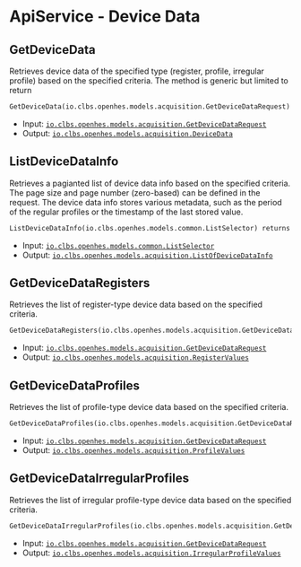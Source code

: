 # ApiService - Device Data

## GetDeviceData

Retrieves device data of the specified type (register, profile, irregular profile) based on the specified criteria. The method is generic but limited to return

```proto
GetDeviceData(io.clbs.openhes.models.acquisition.GetDeviceDataRequest) returns (io.clbs.openhes.models.acquisition.DeviceData)
```

- Input: [`io.clbs.openhes.models.acquisition.GetDeviceDataRequest`](model-io-clbs-openhes-models-acquisition-getdevicedatarequest.md)
- Output: [`io.clbs.openhes.models.acquisition.DeviceData`](model-io-clbs-openhes-models-acquisition-devicedata.md)

## ListDeviceDataInfo

Retrieves a pagianted list of device data info based on the specified criteria. The page size and page number (zero-based) can be defined in the request. The device data info stores various metadata, such as the period of the regular profiles or the timestamp of the last stored value.

```proto
ListDeviceDataInfo(io.clbs.openhes.models.common.ListSelector) returns (io.clbs.openhes.models.acquisition.ListOfDeviceDataInfo)
```

- Input: [`io.clbs.openhes.models.common.ListSelector`](model-io-clbs-openhes-models-common-listselector.md)
- Output: [`io.clbs.openhes.models.acquisition.ListOfDeviceDataInfo`](model-io-clbs-openhes-models-acquisition-listofdevicedatainfo.md)

## GetDeviceDataRegisters

Retrieves the list of register-type device data based on the specified criteria.

```proto
GetDeviceDataRegisters(io.clbs.openhes.models.acquisition.GetDeviceDataRequest) returns (io.clbs.openhes.models.acquisition.RegisterValues)
```

- Input: [`io.clbs.openhes.models.acquisition.GetDeviceDataRequest`](model-io-clbs-openhes-models-acquisition-getdevicedatarequest.md)
- Output: [`io.clbs.openhes.models.acquisition.RegisterValues`](model-io-clbs-openhes-models-acquisition-registervalues.md)

## GetDeviceDataProfiles

Retrieves the list of profile-type device data based on the specified criteria.

```proto
GetDeviceDataProfiles(io.clbs.openhes.models.acquisition.GetDeviceDataRequest) returns (io.clbs.openhes.models.acquisition.ProfileValues)
```

- Input: [`io.clbs.openhes.models.acquisition.GetDeviceDataRequest`](model-io-clbs-openhes-models-acquisition-getdevicedatarequest.md)
- Output: [`io.clbs.openhes.models.acquisition.ProfileValues`](model-io-clbs-openhes-models-acquisition-profilevalues.md)

## GetDeviceDataIrregularProfiles

Retrieves the list of irregular profile-type device data based on the specified criteria.

```proto
GetDeviceDataIrregularProfiles(io.clbs.openhes.models.acquisition.GetDeviceDataRequest) returns (io.clbs.openhes.models.acquisition.IrregularProfileValues)
```

- Input: [`io.clbs.openhes.models.acquisition.GetDeviceDataRequest`](model-io-clbs-openhes-models-acquisition-getdevicedatarequest.md)
- Output: [`io.clbs.openhes.models.acquisition.IrregularProfileValues`](model-io-clbs-openhes-models-acquisition-irregularprofilevalues.md)

